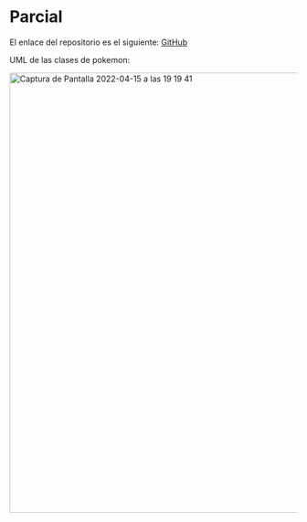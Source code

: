 # Parcial
El enlace del repositorio es el siguiente: [GitHub](https://github.com/pelahumi/Parcial)

UML de las clases de pokemon:

<img width="770" alt="Captura de Pantalla 2022-04-15 a las 19 19 41" src="https://user-images.githubusercontent.com/91721764/163601224-e8fb8b44-5649-4c45-81f6-ce87068d9ab2.png">

